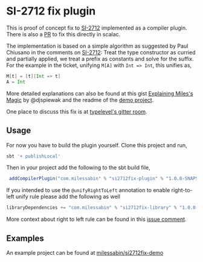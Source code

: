 
# SI-2712 fix plugin

This is proof of concept fix to [SI-2712][si2712] implemented as a compiler plugin. There is also a [PR][si2712pr] to
fix this directly in scalac.

The implementation is based on a simple algorithm as suggested by Paul Chiusano in the comments on [SI-2712][si2712]:
Treat the type constructor as curried and partially applied, we treat a prefix as constants and solve for the suffix.
For the example in the ticket, unifying `M[A]` with `Int => Int`, this unifies as,

```Scala
M[t] = [t][Int => t]
A = Int
```

More detailed explanations can also be found at this gist [Explaining Miles's Magic][explain] by @djspiewak and the
readme of the [demo project][demo].

One place to discuss this fix is at [typelevel's gitter room](https://gitter.im/typelevel/general).

## Usage

For now you have to build the plugin yourself. Clone this project and run,
```bash
sbt '+ publishLocal'
```

Then in your project add the following to the sbt build file,

```scala
 addCompilerPlugin("com.milessabin" % "si2712fix-plugin" % "1.0.0-SNAPSHOT" cross CrossVersion.full)

```

If you intended to use the `@unifyRightToLeft` annotation to enable right-to-left unify rule please add the following
as well

```scala
libraryDependencies += "com.milessabin" % "si2712fix-library" % "1.0.0-SNAPSHOT" cross CrossVersion.full
```
More context about right to left rule can be found in this [issue comment][right-left].


## Examples

An example project can be found at [milessabin/si2712fix-demo][demo]






[si2712]: https://issues.scala-lang.org/browse/SI-2712
[si2712pr]: https://github.com/scala/scala/pull/5102
[explain]: https://gist.github.com/djspiewak/7a81a395c461fd3a09a6941d4cd040f2
[demo]: https://github.com/milessabin/si2712fix-demo/tree/plugin-based
[right-left]: https://github.com/scala/scala/pull/5102#issuecomment-211140311


